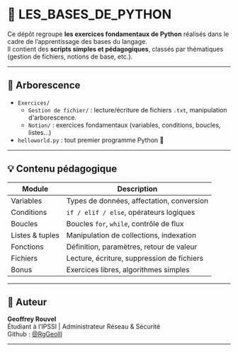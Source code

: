 # 📘 LES_BASES_DE_PYTHON

Ce dépôt regroupe **les exercices fondamentaux de Python** réalisés dans le cadre de l’apprentissage des bases du langage.  
Il contient des **scripts simples et pédagogiques**, classés par thématiques (gestion de fichiers, notions de base, etc.).

---

## 📂 Arborescence

- `Exercices/`
  - `Gestion de fichier/` : lecture/écriture de fichiers `.txt`, manipulation d'arborescence.
  - `Notion/` : exercices fondamentaux (variables, conditions, boucles, listes…)
- `helloworld.py` : tout premier programme Python 🙌


---

## 💡 Contenu pédagogique

| Module           | Description                                        |
|------------------|----------------------------------------------------|
| Variables        | Types de données, affectation, conversion          |
| Conditions       | `if / elif / else`, opérateurs logiques            |
| Boucles          | Boucles `for`, `while`, contrôle de flux           |
| Listes & tuples  | Manipulation de collections, indexation            |
| Fonctions        | Définition, paramètres, retour de valeur           |
| Fichiers         | Lecture, écriture, suppression de fichiers         |
| Bonus            | Exercices libres, algorithmes simples              |

---

## 🤖 Auteur

**Geoffrey Rouvel**  
Étudiant à l’IPSSI | Administrateur Réseau & Sécurité  
Github : [@RgGeolll](https://github.com/RgGeolll)

---
